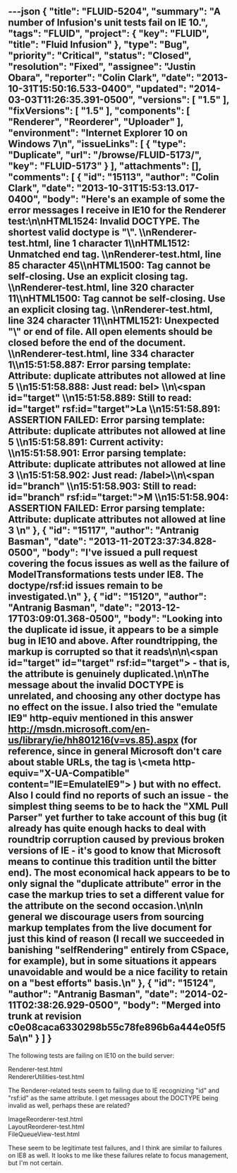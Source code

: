 ---json
{
  "title": "FLUID-5204",
  "summary": "A number of Infusion's unit tests fail on IE 10.",
  "tags": "FLUID",
  "project": {
    "key": "FLUID",
    "title": "Fluid Infusion"
  },
  "type": "Bug",
  "priority": "Critical",
  "status": "Closed",
  "resolution": "Fixed",
  "assignee": "Justin Obara",
  "reporter": "Colin Clark",
  "date": "2013-10-31T15:50:16.533-0400",
  "updated": "2014-03-03T11:26:35.391-0500",
  "versions": [
    "1.5"
  ],
  "fixVersions": [
    "1.5"
  ],
  "components": [
    "Renderer",
    "Reorderer",
    "Uploader"
  ],
  "environment": "Internet Explorer 10 on Windows 7\n",
  "issueLinks": [
    {
      "type": "Duplicate",
      "url": "/browse/FLUID-5173/",
      "key": "FLUID-5173"
    }
  ],
  "attachments": [],
  "comments": [
    {
      "id": "15113",
      "author": "Colin Clark",
      "date": "2013-10-31T15:53:13.017-0400",
      "body": "Here's an example of some the error messages I receive in IE10 for the Renderer test:\n\nHTML1524: Invalid DOCTYPE. The shortest valid doctype is \"\\<!DOCTYPE html>\". \\\nRenderer-test.html, line 1 character 1\\\nHTML1512: Unmatched end tag. \\\nRenderer-test.html, line 85 character 45\\\nHTML1500: Tag cannot be self-closing. Use an explicit closing tag. \\\nRenderer-test.html, line 320 character 11\\\nHTML1500: Tag cannot be self-closing. Use an explicit closing tag. \\\nRenderer-test.html, line 324 character 11\\\nHTML1521: Unexpected \"\\</body>\" or end of file. All open elements should be closed before the end of the document. \\\nRenderer-test.html, line 334 character 1\\\n15:51:58.887:  Error parsing template: Attribute: duplicate attributes not allowed at line 5 \\\n15:51:58.888:  Just read: bel> \\\n\\<span id=\"target\"  \\\n15:51:58.889:  Still to read: id=\"target\" rsf:id=\"target\">La \\\n15:51:58.891:  ASSERTION FAILED: Error parsing template: Attribute: duplicate attributes not allowed at line 5 \\\n15:51:58.891:  Current activity:  \\\n15:51:58.901:  Error parsing template: Attribute: duplicate attributes not allowed at line 3 \\\n15:51:58.902:  Just read: /label>\\\n\\<span id=\"branch\"  \\\n15:51:58.903:  Still to read: id=\"branch\" rsf:id=\"target:\">M \\\n15:51:58.904:  ASSERTION FAILED: Error parsing template: Attribute: duplicate attributes not allowed at line 3&#x20;\n"
    },
    {
      "id": "15117",
      "author": "Antranig Basman",
      "date": "2013-11-20T23:37:34.828-0500",
      "body": "I've issued a pull request covering the focus issues as well as the failure of ModelTransformations tests under IE8. The doctype/rsf:id issues remain to be investigated.\n"
    },
    {
      "id": "15120",
      "author": "Antranig Basman",
      "date": "2013-12-17T03:09:01.368-0500",
      "body": "Looking into the duplicate id issue, it appears to be a simple bug in IE10 and above. After roundtripping, the markup is corrupted so that it reads\n\n\\<span id=\"target\" id=\"target\" rsf:id=\"target\"> - that is, the attribute is genuinely duplicated.\n\nThe message about the invalid DOCTYPE is unrelated, and choosing any other doctype has no effect on the issue. I also tried the \"emulate IE9\" http-equiv mentioned in this answer <http://msdn.microsoft.com/en-us/library/ie/hh801216(v=vs.85).aspx> (for reference, since in general Microsoft don't care about stable URLs, the tag is \\<meta http-equiv=\"X-UA-Compatible\" content=\"IE=EmulateIE9\"> ) but with no effect. Also I could find no reports of such an issue - the simplest thing seems to be to hack the \"XML Pull Parser\" yet further to take account of this bug (it already has quite enough hacks to deal with roundtrip corruption caused by previous broken versions of IE - it's good to know that Microsoft means to continue this tradition until the bitter end). The most economical hack appears to be to only signal the \"duplicate attribute\" error in the case the markup tries to set a different value for the attribute on the second occasion.\n\nIn general we discourage users from sourcing markup templates from the live document for just this kind of reason (I recall we succeeded in banishing \"selfRendering\" entirely from CSpace, for example), but in some situations it appears unavoidable and would be a nice facility to retain on a \"best efforts\" basis.\n"
    },
    {
      "id": "15124",
      "author": "Antranig Basman",
      "date": "2014-02-11T02:38:26.929-0500",
      "body": "Merged into trunk at revision c0e08caca6330298b55c78fe896b6a444e05f55a\n"
    }
  ]
}
---
The following tests are failing on IE10 on the build server:

Renderer-test.html\
RendererUtilities-test.html

The Renderer-related tests seem to failing due to IE recognizing "id" and "rsf:id" as the same attribute. I get messages about the DOCTYPE being invalid as well, perhaps these are related?

ImageReorderer-test.html\
LayoutReorderer-test.html\
FileQueueView-test.html

These seem to be legitimate test failures, and I think are similar to failures on IE8 as well. It looks to me like these failures relate to focus management, but I'm not certain.

        